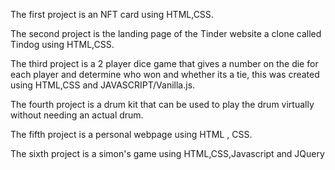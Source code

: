 The first project is an NFT card using HTML,CSS.


The second project is the landing page of the Tinder website a clone called Tindog using HTML,CSS.


The third project is a 2 player dice game that gives a number on the die for each player and determine who won and whether its a tie, this was created using HTML,CSS and JAVASCRIPT/Vanilla.js.


The fourth project is a drum kit that can be used to play the drum virtually without needing an actual drum.


The fifth project is a personal webpage using HTML , CSS.

The sixth project is a simon's game using HTML,CSS,Javascript and JQuery
